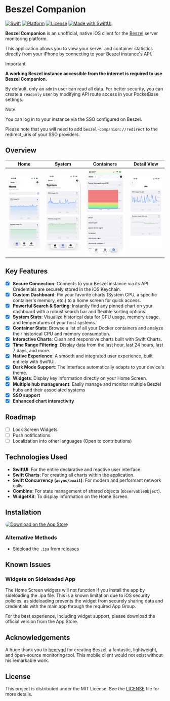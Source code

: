 # Beszel Companion

[![Swift](https://img.shields.io/badge/Swift-5.9-orange.svg?logo=swift)](https://swift.org)
[![Platform](https://img.shields.io/badge/Platform-iOS%2017%2B-blue.svg)](https://developer.apple.com/ios/)
[![License](https://img.shields.io/github/license/Loriage/Beszel-Swift-App?color=%239944ee)](./LICENSE)
[![Made with SwiftUI](https://img.shields.io/badge/Made%20with-SwiftUI-blue.svg?logo=swift)](https://developer.apple.com/xcode/swiftui/)

**Beszel Companion** is an unofficial, native iOS client for the [Beszel](https://github.com/henrygd/beszel) server monitoring platform.

This application allows you to view your server and container statistics directly from your iPhone by connecting to your Beszel instance's API.

> [!IMPORTANT]  
> **A working Beszel instance accessible from the internet is required to use Beszel Companion.**
>
> By default, only an `admin` user can read all data. For better security, you can create a `readonly` user by modifying API route access in your PocketBase settings.

> [!NOTE]
> You can log in to your instance via the SSO configured on Beszel.
> 
> Please note that you will need to add `beszel-companion://redirect` to the redirect_uris of your SSO providers.
 
## Overview

|                                                 Home                                                 |                                                 System                                                 |                                                 Containers                                                 |                                               Detail View                                               |
| :--------------------------------------------------------------------------------------------------: | :----------------------------------------------------------------------------------------------------: | :--------------------------------------------------------------------------------------------------------: | :-----------------------------------------------------------------------------------------------------: |
| <img src="https://github.com/Loriage/Beszel-Swift-App/blob/main/screenshots/home.jpg" width="200" /> | <img src="https://github.com/Loriage/Beszel-Swift-App/blob/main/screenshots/system.jpg" width="200" /> | <img src="https://github.com/Loriage/Beszel-Swift-App/blob/main/screenshots/containers.jpg" width="200" /> | <img src="https://github.com/Loriage/Beszel-Swift-App/blob/main/screenshots/details.jpg" width="200" /> |

## Key Features

-   [x] **Secure Connection**: Connects to your Beszel instance via its API. Credentials are securely stored in the iOS Keychain.
-   [x] **Custom Dashboard**: Pin your favorite charts (System CPU, a specific container's memory, etc.) to a home screen for quick access.
-   [x] **Powerful Search & Sorting**: Instantly find any pinned chart on your dashboard with a robust search bar and flexible sorting options.
-   [x] **System Stats**: Visualize historical data for CPU usage, memory usage, and temperatures of your host systems.
-   [x] **Container Stats**: Browse a list of all your Docker containers and analyze their historical CPU and memory consumption.
-   [x] **Interactive Charts**: Clean and responsive charts built with Swift Charts.
-   [x] **Time Range Filtering**: Display data from the last hour, last 24 hours, last 7 days, and more.
-   [x] **Native Experience**: A smooth and integrated user experience, built entirely with SwiftUI.
-   [x] **Dark Mode Support**: The interface automatically adapts to your device's theme.
-   [x] **Widgets**: Display key information directly on your Home Screen.
-   [x] **Multiple hub management**: Easily manage and monitor multiple Beszel hubs and their associated systems
-   [x] **SSO support**
-   [x] **Enhanced chart interactivity**

## Roadmap

-   [ ] Lock Screen Widgets.
-   [ ] Push notifications.
-   [ ] Localization into other languages (Open to contributions)

## Technologies Used

-   **SwiftUI**: For the entire declarative and reactive user interface.
-   **Swift Charts**: For creating all charts within the application.
-   **Swift Concurrency (`async/await`)**: For modern and performant network calls.
-   **Combine**: For state management of shared objects (`ObservableObject`).
-   **WidgetKit**: To display information on the Home Screen.

## Installation

<a href="https://apps.apple.com/us/app/beszel/id6747600765"><img src="https://tools.applemediaservices.com/api/badges/download-on-the-app-store/black/en-us?size=250x83&amp;releaseDate=1712361600" alt="Download on the App Store" style="border-radius: 13px; width: 200px; height: 66px;"></a>

### Alternative Methods

-   Sideload the `.ipa` from [releases](https://github.com/Loriage/Beszel-Swift-App/releases/latest)

## Known Issues

### Widgets on Sideloaded App

The Home Screen widgets will not function if you install the app by sideloading the .ipa file. This is a known limitation due to iOS security policies, as sideloading prevents the widget from securely sharing data and credentials with the main app through the required App Group.

For the best experience, including widget support, please download the official version from the App Store.

## Acknowledgements

A huge thank you to [henrygd](https://github.com/henrygd) for creating Beszel, a fantastic, lightweight, and open-source monitoring tool. This mobile client would not exist without his remarkable work.

## License

This project is distributed under the MIT License. See the [LICENSE](./LICENSE) file for more details.

